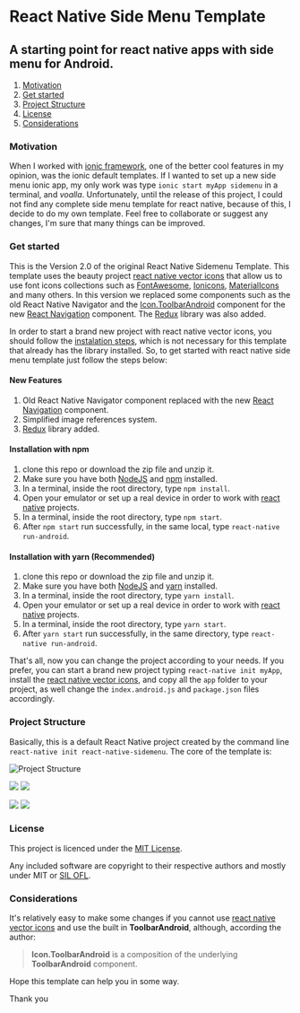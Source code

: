 # React Native Side Menu Template

## A starting point for react native apps with side menu for Android.

1. [Motivation](#motivation)
2. [Get started](#get-started)
3. [Project Structure](#project-structure)
4. [License](#license)
5. [Considerations](#considerations)

### Motivation

When I worked with [ionic framework](https://ionicframework.com/), one of the better cool features in my opinion, was the ionic default templates. If I wanted to set up a new side menu ionic app, my only work was type `ionic start myApp sidemenu` in a terminal, and _voalla_. Unfortunately, until the release of this project, I could not find any complete side menu template for react native, because of this, I decide to do my own template. Feel free to collaborate or suggest any changes, I'm sure that many things can be improved.

### Get started

This is the Version 2.0 of the original React Native Sidemenu Template. This template uses the beauty project [react native vector icons][vectorIcons] that allow us to use font icons collections such as [FontAwesome][fontAwesome], [Ionicons][ionicons], [MaterialIcons][materialIcons] and many others. In this version we replaced some components such as the old React Native Navigator and the [Icon.ToolbarAndroid][iconToolbarAndroid] component for the new [React Navigation][reactNavigation] component. The [Redux][redux] library was also added.

In order to start a brand new project with react native vector icons, you should follow the [instalation steps](https://github.com/oblador/react-native-vector-icons#installation), which is not necessary for this template that already has the library installed. So, to get started with react native side menu template just follow the steps below:

#### New Features

1. Old React Native Navigator component replaced with the new [React Navigation][reactNavigation] component.
2. Simplified image references system.
3. [Redux][redux] library added.

#### Installation with npm

1. clone this repo or download the zip file and unzip it.
2. Make sure you have both [NodeJS][node] and [npm][npm] installed.
3. In a terminal, inside the root directory, type `npm install`.
4. Open your emulator or set up a real device in order to work with [react native][reactNative] projects.
5. In a terminal, inside the root directory, type `npm start`.
6. After `npm start` run successfully, in the same local, type `react-native run-android`.

#### Installation with yarn (Recommended)

1. clone this repo or download the zip file and unzip it.
2. Make sure you have both [NodeJS][node] and [yarn][yarn] installed.
3. In a terminal, inside the root directory, type `yarn install`.
4. Open your emulator or set up a real device in order to work with [react native][reactNative] projects.
5. In a terminal, inside the root directory, type `yarn start`.
6. After `yarn start` run successfully, in the same directory, type `react-native run-android`.

That's all, now you can change the project according to your needs. If you prefer, you can start a brand new project typing `react-native init myApp`, install the [react native vector icons][vectorIcons], and copy all the `app` folder to your project, as well change the `index.android.js` and `package.json` files accordingly.

### Project Structure
Basically, this is a default React Native project created by the command line `react-native init react-native-sidemenu`. The core of the template is:

![Project Structure](https://s20.postimg.org/pwri9qekt/project_structure_V2.jpg)


  ![](https://s20.postimg.org/ixdgademl/screenshot1_V2.jpg)  ![](https://s20.postimg.org/af40610e5/screenshot2_V2.jpg)

  ![](https://s20.postimg.org/w1j0n2m3x/screenshot3_V2.jpg)   ![](https://s20.postimg.org/53p3lb6lp/screenshot4_V2.jpg)

### License
This project is licenced under the [MIT License][mit].

Any included software are copyright to their respective authors and mostly under MIT or [SIL OFL][silOfl].

### Considerations
It's relatively easy to make some changes if you cannot use [react native vector icons][vectorIcons] and use the built in **ToolbarAndroid**, although, according the author:
> **Icon.ToolbarAndroid** is a composition of the underlying **ToolbarAndroid** component.


Hope this template can help you in some way.

Thank you

[reactNative]: https://facebook.github.io/react-native/
[vectorIcons]: https://github.com/oblador/react-native-vector-icons
[iconToolbarAndroid]: https://github.com/oblador/react-native-vector-icons#usage-with-toolbarandroid
[reactNavigation]: https://reactnavigation.org/
[fontAwesome]: http://fortawesome.github.io/Font-Awesome/icons/
[ionicons]: http://ionicframework.com/docs/v2/ionicons/
[materialIcons]: https://www.google.com/design/icons/
[node]: https://nodejs.org/en/
[npm]: https://www.npmjs.com/
[yarn]: https://yarnpkg.com/en/docs/install
[redux]: https://redux.js.org/
[mit]: http://opensource.org/licenses/mit-license.html
[silOfl]: http://scripts.sil.org/OFL
